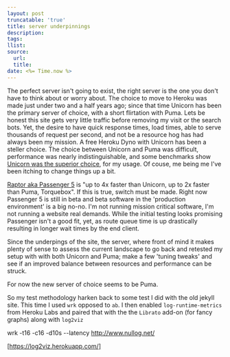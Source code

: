 ```yaml
---
layout: post
truncatable: 'true'
title: server underpinnings
description:
tags:
llist:
source:
  url:
  title:
date: <%= Time.now %>
---
```

The perfect server isn't going to exist, the right server is the one you don't have to think about or worry about. The choice to move to Heroku was made just under two and a half years ago; since that time Unicorn has been the primary server of choice, with a short flirtation with Puma. Lets be honest this site gets very little traffic before removing my visit or the search bots. Yet, the desire to have quick response times, load times, able to serve thousands of request per second, and not be a resource hog has had always been my mission. A free Heroku Dyno with Unicorn has been a steller choice. The choice between Unicorn and Puma was difficult, performance was nearly indistinguishable, and some benchmarks show [Unicorn was the superior choice][rubyWebBench], for my usage. Of couse, me being me I've been itching to change things up a bit.


[Raptor aka Passenger 5][raptor] is "up to 4x faster than Unicorn, up to 2x faster than Puma, Torquebox". If this is true, switch must be made. Right now Passenger 5 is still in beta and beta software in the 'production environment' is a big no-no. I'm not running mission critical software, I'm not running a website real demands. While the initial testing looks promising Passenger isn't a good fit, yet, as route queue time is up drastically resulting in longer wait times by the end client.

Since the underpings of the site, the server, where front of mind it makes plenty of sense to assess the current landscape to go back and retested my setup with with both Unicorn and Puma; make a few 'tuning tweaks' and see if an improved balance between resources and performance can be struck.

For now the new server of choice seems to be Puma.



So my test methodology harken back to some test I did with the old jekyll site. This time I used `wrk` opposed to `ab`. I then enabled `log-runtime-metrics` from Heroku Labs and paired that with the the `Librato` add-on (for fancy graphs) along with `log2viz`

   wrk -t16 -c16 -d10s --latency http://www.nullog.net/



[rubyWebBench]: http://www.madebymarket.com/blog/dev/ruby-web-benchmark-report.html
[raptor]: http://www.rubyraptor.org/how-we-made-raptor-up-to-4x-faster-than-unicorn-and-up-to-2x-faster-than-puma-torquebox/



[logMetrics]: https://devcenter.heroku.com/articles/log-runtime-metrics
[librato]: https://devcenter.heroku.com/articles/librato
[https://log2viz.herokuapp.com/]
